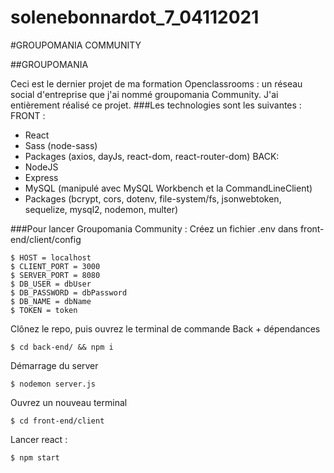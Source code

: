 # solenebonnardot_7_04112021
#GROUPOMANIA COMMUNITY


##GROUPOMANIA

Ceci est le dernier projet de ma formation Openclassrooms : un réseau social d'entreprise que j'ai nommé groupomania Community.
J'ai entièrement réalisé ce projet.
###Les technologies sont les suivantes :
FRONT : 
- React
- Sass (node-sass)
- Packages (axios, dayJs, react-dom, react-router-dom)
BACK: 
- NodeJS
- Express
- MySQL (manipulé avec MySQL Workbench et la CommandLineClient)
- Packages (bcrypt, cors, dotenv, file-system/fs, jsonwebtoken, sequelize, mysql2, nodemon, multer)



###Pour lancer Groupomania Community :
Créez un fichier .env dans front-end/client/config
```
$ HOST = localhost
$ CLIENT_PORT = 3000
$ SERVER_PORT = 8080
$ DB_USER = dbUser
$ DB_PASSWORD = dbPassword
$ DB_NAME = dbName
$ TOKEN = token
```
Clônez le repo, puis ouvrez le terminal de commande
Back + dépendances
```
$ cd back-end/ && npm i
```
Démarrage du server
```
$ nodemon server.js
```
Ouvrez un nouveau terminal
```
$ cd front-end/client
```
Lancer react :
```
$ npm start
```
